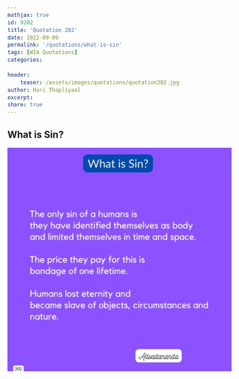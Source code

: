 ```yaml
---
mathjax: true
id: 9202
title: 'Quotation 202'
date: 2022-09-09
permalink: '/quotations/what-is-sin'
tags: [WIA Quotations] 
categories: 

header:
    teaser: /assets/images/quotations/quotation202.jpg
author: Hari Thapliyaal 
excerpt:
share: true 
---
```


## What is Sin?

![What is Sin?](/assets/images/quotations/quotation202.jpg)

